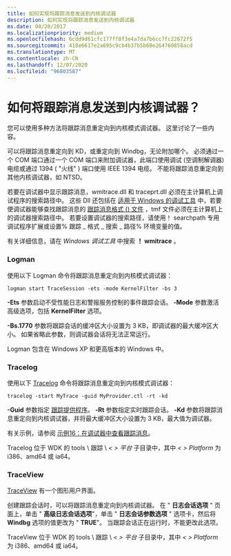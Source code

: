```yaml
---
title: 如何实现将跟踪消息发送到内核调试器
description: 如何实现将跟踪消息发送到内核调试器
ms.date: 04/20/2017
ms.localizationpriority: medium
ms.openlocfilehash: 6cdd9d61cfc177ff8f3e4a7da7b6cc7fc22672f5
ms.sourcegitcommit: 418e6617e2a695c9cb4b37b5b60e264760858acd
ms.translationtype: MT
ms.contentlocale: zh-CN
ms.lasthandoff: 12/07/2020
ms.locfileid: "96803587"
---
```

# <a name="how-do-i-send-trace-messages-to-a-kernel-debugger"></a>如何将跟踪消息发送到内核调试器？


您可以使用多种方法将跟踪消息重定向到内核模式调试器。 这里讨论了一些内容。

可以将跟踪消息重定向到 KD，或重定向到 Windbg，无论附加哪个。 必须通过一个 COM 端口通过一个 COM 端口来附加调试器，此端口使用调试 (空调制解调器) 电缆或通过 1394 ( "火线" ) 端口使用 IEEE 1394 电缆。 不能将跟踪消息重定向到其他内核调试器，如 NTSD。

若要在调试器中显示跟踪消息，wmitrace.dll 和 traceprt.dll 必须在主计算机上调试程序的搜索路径中。 这些 Dll 还包括在 [适用于 Windows 的调试工具](../debugger/debugger-download-tools.md) 中，若要使调试器能够查找跟踪消息的 [跟踪消息格式 () 文件](trace-message-format-file.md) ，tmf 文件必须在主计算机上的调试器搜索路径中。 若要设置调试器的搜索路径，请使用！ searchpath 专用调试程序扩展或设置% 跟踪 \_ 格式 \_ 搜索 \_ 路径% 环境变量的值。

有关详细信息，请在 *Windows 调试工具* 中搜索 **！ wmitrace** 。

### <a name="span-idlogmanspanspan-idlogmanspanlogman"></a><span id="logman"></span><span id="LOGMAN"></span>Logman

使用以下 Logman 命令将跟踪消息重定向到内核模式调试器：

```
logman start TraceSession -ets -mode KernelFilter -bs 3
```

**-Ets** 参数启动不受性能日志和警报服务控制的事件跟踪会话。 **-Mode** 参数激活高级选项，包括 **KernelFilter** 选项。

**-Bs.1770** 参数将跟踪会话的缓冲区大小设置为 3 KB，即调试器的最大缓冲区大小。 如果省略此参数，则调试器会话将无法正常运行。

Logman 包含在 Windows XP 和更高版本的 Windows 中。

### <a name="span-idtracelogspanspan-idtracelogspantracelog"></a><span id="tracelog"></span><span id="TRACELOG"></span>Tracelog

使用以下 [Tracelog](tracelog.md) 命令将跟踪消息重定向到内核模式调试器：

```
tracelog -start MyTrace -guid MyProvider.ctl -rt -kd
```

**-Guid** 参数指定 [跟踪提供程序](trace-provider.md)。 **-Rt** 参数指定实时跟踪会话。 **-Kd** 参数将跟踪消息重定向到内核调试器，并将最大缓冲区大小设置为 3 KB，最大值为调试器。

有关示例，请参阅 [示例16：在调试器中查看跟踪消息](example-16--viewing-trace-messages-in-a-debugger.md)。

Tracelog 位于 WDK 的 tools \\ 跟踪 \\ *&lt; &gt; 平台* 子目录中，其中 *&lt; &gt; Platform* 为 i386、amd64 或 ia64。

### <a name="span-idtraceviewspanspan-idtraceviewspantraceview"></a><span id="traceview"></span><span id="TRACEVIEW"></span>TraceView

[TraceView](traceview.md) 有一个图形用户界面。

创建跟踪会话时，可以将跟踪消息重定向到内核调试器。 在 " **日志会话选项** " 页面上，单击 " **高级日志会话选项**"，单击 " **日志会话参数选项** " 选项卡，然后将 **Windbg** 选项的值更改为 " **TRUE**"。 当跟踪会话正在运行时，不能更改此选项。

TraceView 位于 WDK 的 tools \\ 跟踪 \\ *&lt; &gt; 平台* 子目录中，其中 *&lt; &gt; Platform* 为 i386、amd64 或 ia64。

 


